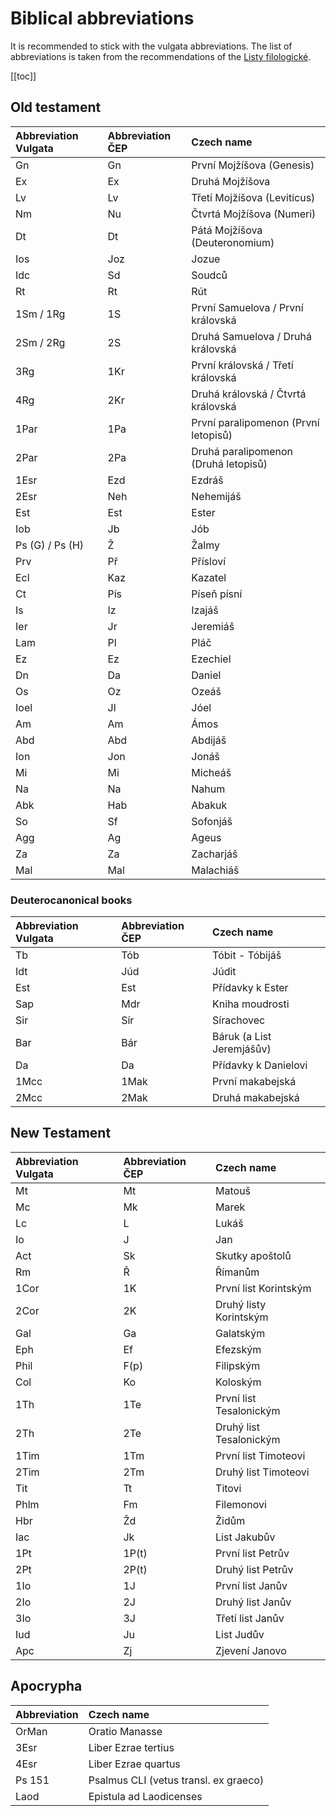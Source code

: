 # Biblical abbreviations

It is recommended to stick with the vulgata abbreviations. The list of abbreviations is taken from the recommendations of the [Listy filologické](http://www.ics.cas.cz/upload/__files/pokyny_pro_autory_listy_filologicke_2017.pdf).

[[toc]]

## Old testament
| Abbreviation Vulgata | Abbreviation ČEP | Czech name
| :- | :- | :-
| Gn | Gn | První Mojžíšova (Genesis)
| Ex | Ex | Druhá Mojžíšova
| Lv | Lv | Třetí Mojžíšova (Leviticus)
| Nm | Nu | Čtvrtá Mojžíšova (Numeri)
| Dt | Dt | Pátá Mojžíšova (Deuteronomium)
| Ios | Joz | Jozue
| Idc | Sd | Soudců
| Rt | Rt | Rút
| 1Sm / 1Rg | 1S | První Samuelova / První královská
| 2Sm / 2Rg | 2S | Druhá Samuelova / Druhá královská
| 3Rg | 1Kr | První královská / Třetí královská
| 4Rg | 2Kr | Druhá královská / Čtvrtá královská
| 1Par | 1Pa | První paralipomenon (První letopisů)
| 2Par | 2Pa | Druhá paralipomenon (Druhá letopisů)
| 1Esr | Ezd | Ezdráš
| 2Esr | Neh | Nehemijáš
| Est | Est | Ester
| Iob | Jb | Jób
| Ps (G) / Ps (H) | Ž | Žalmy
| Prv | Př | Přísloví
| Ecl | Kaz | Kazatel
| Ct | Pís | Píseň písní
| Is | Iz | Izajáš
| Ier | Jr | Jeremiáš
| Lam | Pl | Pláč
| Ez | Ez | Ezechiel
| Dn | Da | Daniel
| Os | Oz | Ozeáš
| Ioel | Jl | Jóel
| Am | Am | Ámos
| Abd | Abd | Abdijáš
| Ion | Jon | Jonáš
| Mi | Mi | Micheáš
| Na | Na | Nahum
| Abk | Hab | Abakuk
| So | Sf | Sofonjáš
| Agg | Ag | Ageus
| Za | Za | Zacharjáš
| Mal | Mal | Malachiáš

### Deuterocanonical books
| Abbreviation Vulgata | Abbreviation ČEP | Czech name
| :- | :- | :-
| Tb | Tób | Tóbit - Tóbijáš
| Idt | Júd | Júdit
| Est | Est | Přídavky k Ester
| Sap | Mdr | Kniha moudrosti
| Sir | Sír | Sírachovec
| Bar | Bár | Báruk (a List Jeremjášův)
| Da | Da | Přídavky k Danielovi
| 1Mcc | 1Mak | První makabejská
| 2Mcc | 2Mak | Druhá makabejská

## New Testament
| Abbreviation Vulgata | Abbreviation ČEP | Czech name
| :- | :- | :-
Mt | Mt |	Matouš
Mc | Mk |	Marek
Lc | L | Lukáš
Io | J | Jan
Act | Sk | Skutky apoštolů
Rm | Ř | Římanům
1Cor | 1K | První list Korintským
2Cor | 2K | Druhý listy Korintským
Gal | Ga | Galatským
Eph | Ef | Efezským
Phil | F(p) | Filipským
Col | Ko | Koloským
1Th | 1Te | První list Tesalonickým
2Th | 2Te | Druhý list Tesalonickým
1Tim | 1Tm | První list Timoteovi
2Tim | 2Tm | Druhý list Timoteovi
Tit | Tt | Titovi
Phlm | Fm | Filemonovi
Hbr | Žd | Židům
Iac | Jk | List Jakubův
1Pt | 1P(t) | První list Petrův
2Pt | 2P(t) | Druhý list Petrův
1Io | 1J | První list Janův
2Io | 2J | Druhý list Janův
3Io | 3J | Třetí list Janův
Iud | Ju | List Judův
Apc | Zj | Zjevení Janovo


## Apocrypha
| Abbreviation | Czech name
| :- | :-
| OrMan | Oratio Manasse
| 3Esr | Liber Ezrae tertius
| 4Esr | Liber Ezrae quartus
| Ps 151 | Psalmus CLI (vetus transl. ex graeco)
| Laod | Epistula ad Laodicenses
